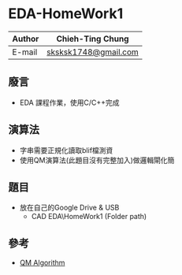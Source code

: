 # EDA-HomeWork1

|Author|Chieh-Ting Chung|
|---|---
|E-mail|sksksk1748@gmail.com

## 廢言

* EDA 課程作業，使用C/C++完成

## 演算法
* 字串需要正規化讀取blif檔測資
* 使用QM演算法(此題目沒有完整加入)做邏輯閘化簡

## 題目

* 放在自己的Google Drive & USB
    * CAD EDA\HomeWork1 (Folder path)  

## 參考

* [QM Algorithm](https://www.codeproject.com/Articles/37031/Karnaugh-Map-Minimizer-Three-Variables)